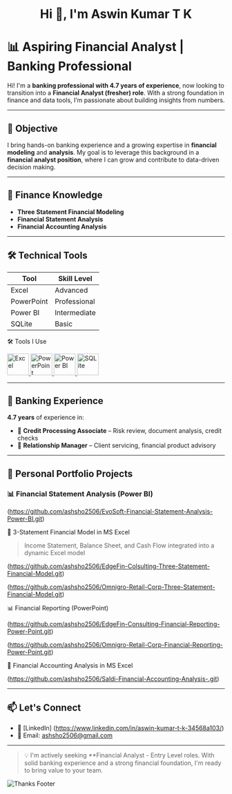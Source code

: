 <h1 align="center">Hi 👋, I'm Aswin Kumar T K</h1>

# 📊 Aspiring Financial Analyst | Banking Professional


Hi! I'm a **banking professional with 4.7 years of experience**, now looking to transition into a **Financial Analyst (fresher) role**. With a strong foundation in finance and data tools, I’m passionate about building insights from numbers.

---

## 🎯 Objective

I bring hands-on banking experience and a growing expertise in **financial modeling** and **analysis**. My goal is to leverage this background in a **financial analyst position**, where I can grow and contribute to data-driven decision making.

---

## 🧠 Finance Knowledge

- **Three Statement Financial Modeling**
- **Financial Statement Analysis**
- **Financial Accounting Analysis**

---

## 🛠️ Technical Tools                          

| Tool        | Skill Level    |
|-------------|----------------|
| Excel       | Advanced       |
| PowerPoint  | Professional   |
| Power BI    | Intermediate   |
| SQLite      | Basic          |

🛠️ Tools I Use

<p align="left">
  <a href="https://www.microsoft.com/en-us/microsoft-365/excel" target="_blank">
    <img src="https://img.icons8.com/color/96/microsoft-excel-2019.png" alt="Excel" width="50"/>
  </a>
  <a href="https://www.microsoft.com/en-us/microsoft-365/powerpoint" target="_blank">
    <img src="https://img.icons8.com/color/96/microsoft-powerpoint-2019.png" alt="PowerPoint" width="50"/>
  </a>
  <a href="https://powerbi.microsoft.com/" target="_blank">
    <img src="https://img.icons8.com/color/96/power-bi.png" alt="Power BI" width="50"/>
  </a>
  <a href="https://www.sqlite.org/index.html" target="_blank">
    <img src="https://upload.wikimedia.org/wikipedia/commons/3/38/SQLite370.svg" alt="SQLite" width="50"/>
  </a>
</p>

---

## 💼 Banking Experience

**4.7 years** of experience in:
- 🏦 **Credit Processing Associate** – Risk review, document analysis, credit checks
- 💼 **Relationship Manager** – Client servicing, financial product advisory

---

## 📘 Personal Portfolio Projects

### 📊 Financial Statement Analysis (Power BI)

(https://github.com/ashsho2506/EvoSoft-Financial-Statement-Analysis-Power-BI.git)

📑 3-Statement Financial Model in MS Excel 

> Income Statement, Balance Sheet, and Cash Flow integrated into a dynamic Excel model

(https://github.com/ashsho2506/EdgeFin-Colsulting-Three-Statement-Financial-Model.git)

(https://github.com/ashsho2506/Omnigro-Retail-Corp-Three-Statement-Financial-Model.git)

 📊 Financial Reporting (PowerPoint)

(https://github.com/ashsho2506/EdgeFin-Consulting-Financial-Reporting-Power-Point.git)

(https://github.com/ashsho2506/Omnigro-Retail-Corp-Financial-Reporting-Power-Point.git)

 📑 Financial Accounting Analysis in MS Excel
 
(https://github.com/ashsho2506/Saldi-Financial-Accounting-Analysis-.git)

---
## 📫 Let's Connect

- 🔗 [LinkedIn] (https://www.linkedin.com/in/aswin-kumar-t-k-34568a103/)
- 📧 Email: ashsho2506@gmail.com
---

> 💡 I'm actively seeking **Financial Analyst - Entry Level roles. With solid banking experience and a strong financial foundation, I'm ready to bring value to your team.

![Thanks Footer](https://via.placeholder.com/1000x100.png?text=Thanks+for+visiting+my+profile!)
